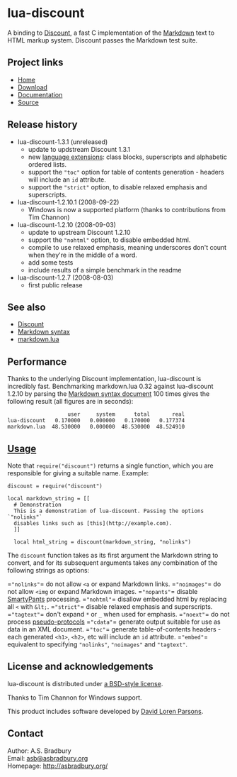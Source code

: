# lua-discount

A binding to [Discount](http://www.pell.portland.or.us/~orc/Code/discount/), a 
fast C implementation of the 
[Markdown](http://daringfireball.net/projects/markdown) text to HTML markup 
system. Discount passes the Markdown test suite.

## Project links
* [Home](http://asbradbury.org/projects/lua-discount/)
* [Download](http://luaforge.net/projects/lua-discount/)
* [Documentation](http://asbradbury.org/projects/lua-discount/#usage)
* [Source](http://github.com/asb/lua-discount/)

## Release history
* lua-discount-1.3.1 (unreleased)
  * update to updstream Discount 1.3.1
  * new [language extensions][1]: class blocks, superscripts and alphabetic 
    ordered lists.
  * support the `"toc"` option for table of contents generation - headers will 
    include an `id` attribute.
  * support the `"strict"` option, to disable relaxed emphasis and 
    superscripts.
* lua-discount-1.2.10.1 (2008-09-22)
  * Windows is now a supported platform (thanks to contributions from Tim 
    Channon)
* lua-discount-1.2.10 (2008-09-03)
  * update to upstream Discount 1.2.10
  * support the `"nohtml"` option, to disable embedded html.
  * compile to use relaxed emphasis, meaning underscores don't count when 
    they're in the middle of a word.
  * add some tests
  * include results of a simple benchmark in the readme
* lua-discount-1.2.7 (2008-08-03)
  * first public release

[1]: http://www.pell.portland.or.us/~orc/Code/discount/#Language+extensions

## See also
* [Discount](http://www.pell.portland.or.us/~orc/Code/discount/)
* [Markdown syntax](http://daringfireball.net/projects/markdown/syntax)
* [markdown.lua](http://www.frykholm.se/files/markdown.lua)

## Performance
Thanks to the underlying Discount implementation, lua-discount is incredibly 
fast. Benchmarking markdown.lua 0.32 against lua-discount 1.2.10 by parsing 
the [Markdown syntax 
document](http://daringfireball.net/projects/markdown/syntax.text) 100 times 
gives the following result (all figures are in seconds):

                       user     system      total       real
    lua-discount   0.170000   0.000000   0.170000   0.177374
    markdown.lua  48.530000   0.000000  48.530000  48.524910

## [Usage](id:usage)
Note that `require("discount")` returns a single function, which you are 
responsible for giving a suitable name. Example:

    discount = require("discount")

    local markdown_string = [[
      # Demonstration
      This is a demonstration of lua-discount. Passing the options `"nolinks"` 
      disables links such as [this](http://example.com).
      ]]
      
      local html_string = discount(markdown_string, "nolinks")

The `discount` function takes as its first argument the Markdown string to 
convert, and for its subsequent arguments takes any combination of the 
following strings as options:

=`"nolinks"`=
    do not allow `<a` or expand Markdown links.
=`"noimages"`=
    do not allow `<img` or expand Markdown images.
=`"nopants"`=
    disable [SmartyPants](http://daringfireball.net/projects/smartypants/) 
    processing.
=`"nohtml"`=
    disallow embedded html by replacing all `<` with `&lt;`.
=`"strict"`=
    disable relaxed emphasis and superscripts.
=`"tagtext"`=
    don't expand `*` or `_` when used for emphasis.
=`"noext"`=
    do not process 
    [pseudo-protocols](http://www.pell.portland.or.us/~orc/Code/discount/#pseudo)
=`"cdata"`=
    generate output suitable for use as data in an XML document.
=`"toc"`=
    generate table-of-contents headers - each generated `<h1>`, `<h2>`, etc 
    will include an `id` attribute.
=`"embed"`=
    equivalent to specifying `"nolinks"`, `"noimages"` and `"tagtext"`.

## License and acknowledgements
lua-discount is distributed under [a BSD-style 
license](http://github.com/asb/lua-discount/tree/master/LICENSE).

Thanks to Tim Channon for Windows support.

This product includes software developed by [David Loren 
Parsons](http://www.pell.portland.or.us/~orc).

## Contact
Author: A.S. Bradbury  
Email: <asb@asbradbury.org>  
Homepage: <http://asbradbury.org/>

